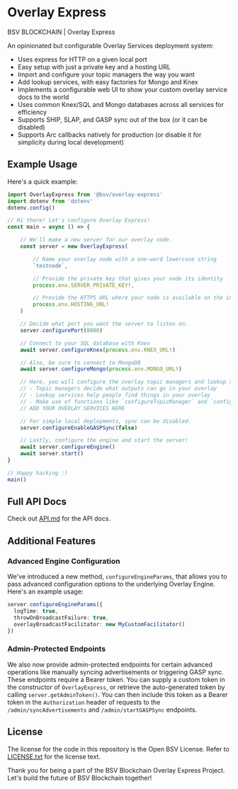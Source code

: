 # Overlay Express

BSV BLOCKCHAIN | Overlay Express

An opinionated but configurable Overlay Services deployment system:
- Uses express for HTTP on a given local port
- Easy setup with just a private key and a hosting URL
- Import and configure your topic managers the way you want
- Add lookup services, with easy factories for Mongo and Knex
- Implements a configurable web UI to show your custom overlay service docs to the world
- Uses common Knex/SQL and Mongo databases across all services for efficiency
- Supports SHIP, SLAP, and GASP sync out of the box (or it can be disabled)
- Supports Arc callbacks natively for production (or disable it for simplicity during local development)

## Example Usage

Here's a quick example:

```typescript
import OverlayExpress from '@bsv/overlay-express'
import dotenv from 'dotenv'
dotenv.config()

// Hi there! Let's configure Overlay Express!
const main = async () => {

    // We'll make a new server for our overlay node.
    const server = new OverlayExpress(

        // Name your overlay node with a one-word lowercase string
        `testnode`,

        // Provide the private key that gives your node its identity
        process.env.SERVER_PRIVATE_KEY!,

        // Provide the HTTPS URL where your node is available on the internet
        process.env.HOSTING_URL!
    )

    // Decide what port you want the server to listen on.
    server.configurePort(8080)

    // Connect to your SQL database with Knex
    await server.configureKnex(process.env.KNEX_URL!)

    // Also, be sure to connect to MongoDB
    await server.configureMongo(process.env.MONGO_URL!)

    // Here, you will configure the overlay topic managers and lookup services you want.
    // - Topic managers decide what outputs can go in your overlay
    // - Lookup services help people find things in your overlay
    // - Make use of functions like `configureTopicManager` and `configureLookupServiceWithMongo`
    // ADD YOUR OVERLAY SERVICES HERE

    // For simple local deployments, sync can be disabled.
    server.configureEnableGASPSync(false)

    // Lastly, configure the engine and start the server!
    await server.configureEngine()
    await server.start()
}

// Happy hacking :)
main()
```

## Full API Docs

Check out [API.md](./API.md) for the API docs.

## Additional Features

### Advanced Engine Configuration

We've introduced a new method, `configureEngineParams`, that allows you to pass advanced configuration options to the underlying Overlay Engine. Here's an example usage:

```typescript
server.configureEngineParams({
  logTime: true,
  throwOnBroadcastFailure: true,
  overlayBroadcastFacilitator: new MyCustomFacilitator()
})
```

### Admin-Protected Endpoints

We also now provide admin-protected endpoints for certain advanced operations like manually syncing advertisements or triggering GASP sync. These endpoints require a Bearer token. You can supply a custom token in the constructor of `OverlayExpress`, or retrieve the auto-generated token by calling `server.getAdminToken()`. You can then include this token as a Bearer token in the `Authorization` header of requests to the `/admin/syncAdvertisements` and `/admin/startGASPSync` endpoints.

## License

The license for the code in this repository is the Open BSV License. Refer to [LICENSE.txt](./LICENSE.txt) for the license text.

Thank you for being a part of the BSV Blockchain Overlay Express Project. Let's build the future of BSV Blockchain together!
